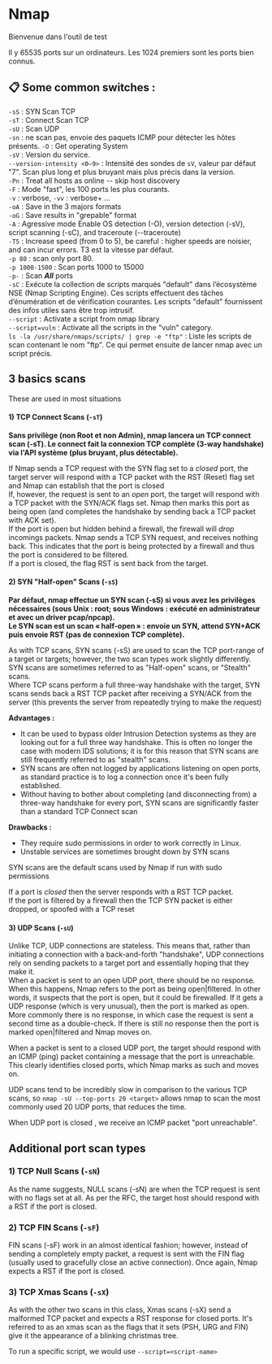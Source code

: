 # Nmap

Bienvenue dans l'outil de test

Il y 65535 ports sur un ordinateurs. Les 1024 premiers sont les ports bien connus.  


## :clipboard: Some common switches :  

``-sS`` : SYN Scan TCP  
``-sT`` : Connect Scan TCP  
``-sU`` : Scan UDP  
`-sn` : ne scan pas, envoie des paquets ICMP pour détecter les hôtes présents.
``-O`` : Get operating System  
``-sV`` : Version du service.  
`--version-intensity <0–9>` : Intensité des sondes de `sV`, valeur par défaut "7". Scan plus long et plus bruyant mais plus précis dans la version.  
`-Pn` : Treat all hosts as online -- skip host discovery  
`-F` : Mode "fast", les 100 ports les plus courants.  
`-v` : verbose,  `-vv` : verbose+ ...  
`-oA` : Save in the 3 majors formats  
`-oG` : Save results in "grepable" format  
``-A`` : Agressive mode Enable OS detection (-O), version detection (-sV), script scanning (-sC), and traceroute (--traceroute)  
`-T5` : Increase speed (from 0 to 5), be careful : higher speeds are noisier, and can incur errors. T3 est la vitesse par défaut.    
`-p 80` : scan only port 80.  
`-p 1000-1500` : Scan ports 1000 to 15000  
`-p-` : Scan ***All*** ports  
`-sC` : Exécute la collection de scripts marqués "default" dans l’écosystème NSE (Nmap Scripting Engine). Ces scripts effectuent des tâches d’énumération et de vérification courantes. Les scripts "default" fournissent des infos utiles sans être trop intrusif.  
`--script` : Activate a script from nmap library  
`--script=vuln` : Activate all the scripts in the "vuln" category.  
`ls -la /usr/share/nmaps/scripts/ | grep -e "ftp"` : Liste les scripts de scan contenant le nom "ftp". Ce qui permet ensuite de lancer nmap avec un script précis.  


## 3 basics scans  

These are used in most situations  
####  1) TCP Connect Scans (``-sT``)  

**Sans privilège (non Root et non Admin), nmap lancera un TCP connect scan (-sT). Le connect fait la connexion TCP complète (3‑way handshake) via l'API système (plus bruyant, plus détectable).**  

If Nmap sends a TCP request with the SYN flag set to a _closed_ port, the target server will respond with a TCP packet with the RST (Reset) flag set and Nmap can establish that the port is closed  
If, however, the request is sent to an _open_ port, the target will respond with a TCP packet with the SYN/ACK flags set. Nmap then marks this port as being open (and completes the handshake by sending back a TCP packet with ACK set).  
If the port is open but hidden behind a firewall, the firewall will _drop_ incomings packets. Nmap sends a TCP SYN request, and receives nothing back. This indicates that the port is being protected by a firewall and thus the port is considered to be filtered.  
If a port is closed, the flag RST is sent back from the target.  

#### 2) SYN "Half-open" Scans (``-sS``)  

**Par défaut, nmap effectue un SYN scan (-sS) si vous avez les privilèges nécessaires (sous Unix : root; sous Windows : exécuté en administrateur et avec un driver pcap/npcap).  
Le SYN scan est un scan « half‑open » : envoie un SYN, attend SYN+ACK puis envoie RST (pas de connexion TCP complète).**  


As with TCP scans, SYN scans (-sS) are used to scan the TCP port-range of a target or targets; however, the two scan types work slightly differently. SYN scans are sometimes referred to as "Half-open" scans, or "Stealth" scans.  
Where TCP scans perform a full three-way handshake with the target, SYN scans sends back a RST TCP packet after receiving a SYN/ACK from the server (this prevents the server from repeatedly trying to make the request)  

**Advantages :**  
* It can be used to bypass older Intrusion Detection systems as they are looking out for a full three way handshake. This is often no longer the case with modern IDS solutions; it is for this reason that SYN scans are still frequently referred to as "stealth" scans.  
* SYN scans are often not logged by applications listening on open ports, as standard practice is to log a connection once it's been fully established.  
* Without having to bother about completing (and disconnecting from) a three-way handshake for every port, SYN scans are significantly faster than a standard TCP Connect scan  

**Drawbacks :**  
* They require sudo permissions in order to work correctly in Linux.  
* Unstable services are sometimes brought down by SYN scans  

SYN scans are the default scans used by Nmap if run with sudo permissions  

If a port is _closed_ then the server responds with a RST TCP packet.  
If the port is filtered by a firewall then the TCP SYN packet is either dropped, or spoofed with a TCP reset  



#### 3) UDP Scans (``-sU``)  
Unlike TCP, UDP connections are stateless. This means that, rather than initiating a connection with a back-and-forth "handshake", UDP connections rely on sending packets to a target port and essentially hoping that they make it.  
When a packet is sent to an open UDP port, there should be no response. When this happens, Nmap refers to the port as being open|filtered. In other words, it suspects that the port is open, but it could be firewalled. If it gets a UDP response (which is very unusual), then the port is marked as open. More commonly there is no response, in which case the request is sent a second time as a double-check. If there is still no response then the port is marked open|filtered and Nmap moves on.  

When a packet is sent to a closed UDP port, the target should respond with an ICMP (ping) packet containing a message that the port is unreachable. This clearly identifies closed ports, which Nmap marks as such and moves on.  

 UDP scans tend to be incredibly slow in comparison to the various TCP scans, so ``nmap -sU --top-ports 20 <target>`` allows nmap to scan the most commonly used 20 UDP ports, that reduces the time.  

When UDP port is closed , we receive an ICMP packet "port unreachable".

## Additional port scan types  

### 1) TCP Null Scans (``-sN``)  
As the name suggests, NULL scans (-sN) are when the TCP request is sent with no flags set at all. As per the RFC, the target host should respond with a RST if the port is closed.  

### 2) TCP FIN Scans (``-sF``)  
FIN scans (-sF) work in an almost identical fashion; however, instead of sending a completely empty packet, a request is sent with the FIN flag (usually used to gracefully close an active connection). Once again, Nmap expects a RST if the port is closed.  

### 3) TCP Xmas Scans (``-sX``)  
As with the other two scans in this class, Xmas scans (-sX) send a malformed TCP packet and expects a RST response for closed ports. It's referred to as an xmas scan as the flags that it sets (PSH, URG and FIN) give it the appearance of a blinking christmas tree.  












To run a specific script, we would use ``--script=<script-name>``
